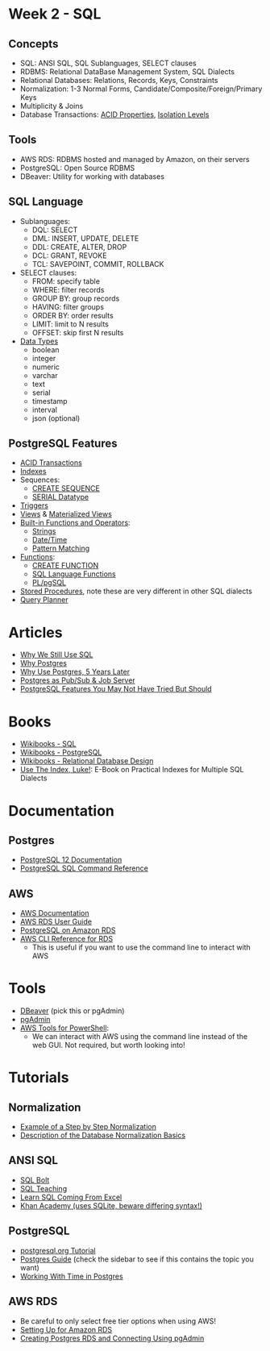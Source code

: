 # Week 2 - SQL
## Concepts
- SQL: ANSI SQL, SQL Sublanguages, SELECT clauses
- RDBMS: Relational DataBase Management System, SQL Dialects
- Relational Databases: Relations, Records, Keys, Constraints
- Normalization: 1-3 Normal Forms, Candidate/Composite/Foreign/Primary Keys
- Multiplicity & Joins
- Database Transactions: [ACID Properties](https://en.wikipedia.org/wiki/ACID), [Isolation Levels](https://en.wikipedia.org/wiki/Isolation_(database_systems)#Isolation_levels)

## Tools 
- AWS RDS: RDBMS hosted and managed by Amazon, on their servers
- PostgreSQL: Open Source RDBMS
- DBeaver: Utility for working with databases

## SQL Language
- Sublanguages:
  - DQL: SELECT
  - DML: INSERT, UPDATE, DELETE
  - DDL: CREATE, ALTER, DROP
  - DCL: GRANT, REVOKE
  - TCL: SAVEPOINT, COMMIT, ROLLBACK
- SELECT clauses:
  - FROM: specify table
  - WHERE: filter records
  - GROUP BY: group records
  - HAVING: filter groups
  - ORDER BY: order results
  - LIMIT: limit to N results
  - OFFSET: skip first N results
- [Data Types](https://www.postgresql.org/docs/current/datatype.html)
  - boolean
  - integer
  - numeric
  - varchar
  - text
  - serial
  - timestamp
  - interval
  - json (optional)

## PostgreSQL Features
- [ACID Transactions](https://www.postgresql.org/docs/12/tutorial-transactions.html)
- [Indexes](https://www.postgresql.org/docs/12/indexes-intro.html)
- Sequences:
  - [CREATE SEQUENCE](https://www.postgresql.org/docs/12/sql-createsequence.html)
  - [SERIAL Datatype](https://www.postgresql.org/docs/12/datatype-numeric.html#DATATYPE-SERIAL)
- [Triggers](https://www.postgresql.org/docs/12/trigger-definition.html)
- [Views](https://www.postgresql.org/docs/12/tutorial-views.html) & [Materialized Views](https://www.postgresql.org/docs/12/rules-materializedviews.html)
- [Built-in Functions and Operators](https://www.postgresql.org/docs/12/functions.html):
  - [Strings](https://www.postgresql.org/docs/12/functions-string.html)
  - [Date/Time](https://www.postgresql.org/docs/12/functions-datetime.html)
  - [Pattern Matching](https://www.postgresql.org/docs/12/functions-matching.html)
- [Functions](https://www.postgresql.org/docs/12/xfunc.html): 
  - [CREATE FUNCTION](https://www.postgresql.org/docs/12/sql-createfunction.html)
  - [SQL Language Functions](https://www.postgresql.org/docs/12/xfunc-sql.html)
  - [PL/pgSQL](https://www.postgresql.org/docs/12/plpgsql-overview.html)
- [Stored Procedures](https://www.postgresql.org/docs/12/xproc.html), note these are very different in other SQL dialects
- [Query Planner](https://www.postgresql.org/docs/12/using-explain.html)

# Articles
- [Why We Still Use SQL](https://blog.sqlizer.io/posts/sql-43/)
- [Why Postgres](http://www.craigkerstiens.com/2012/04/30/why-postgres/)
- [Why Use Postgres, 5 Years Later](http://www.craigkerstiens.com/2017/04/30/why-postgres-five-years-later/)
- [Postgres as Pub/Sub & Job Server](https://layerci.com/blog/postgres-is-the-answer/)
- [PostgreSQL Features You May Not Have Tried But Should](https://pgdash.io/blog/postgres-features.html)

# Books
- [Wikibooks - SQL](https://en.wikibooks.org/wiki/Structured_Query_Language)
- [Wikibooks - PostgreSQL](https://en.wikibooks.org/wiki/PostgreSQL)
- [WIkibooks - Relational Database Design](https://en.wikibooks.org/wiki/Relational_Database_Design)
- [Use The Index, Luke!](https://use-the-index-luke.com/): E-Book on Practical Indexes for Multiple SQL Dialects

# Documentation

## Postgres
- [PostgreSQL 12 Documentation](https://www.postgresql.org/docs/12/index.html)
- [PostgreSQL SQL Command Reference](https://www.postgresql.org/docs/12/sql-commands.html)

## AWS
- [AWS Documentation](https://docs.aws.amazon.com/)
- [AWS RDS User Guide](https://docs.aws.amazon.com/AmazonRDS/latest/UserGuide/Welcome.html)
- [PostgreSQL on Amazon RDS](https://docs.aws.amazon.com/AmazonRDS/latest/UserGuide/CHAP_PostgreSQL.html)
- [AWS CLI Reference for RDS](https://docs.aws.amazon.com/cli/latest/reference/rds/)
  - This is useful if you want to use the command line to interact with AWS

# Tools
- [DBeaver](https://dbeaver.io/) (pick this or pgAdmin)
- [pgAdmin](https://www.pgadmin.org/)
- [AWS Tools for PowerShell](https://www.powershellgallery.com/packages/AWSPowerShell.NetCore/4.0.5.0):
  - We can interact with AWS using the command line instead of the web GUI.  Not required, but worth looking into!

# Tutorials

## Normalization
- [Example of a Step by Step Normalization](https://en.wikipedia.org/wiki/Database_normalization#Example_of_a_step_by_step_normalization)
- [Description of the Database Normalization Basics](https://docs.microsoft.com/en-us/office/troubleshoot/access/database-normalization-description)

## ANSI SQL
- [SQL Bolt](https://sqlbolt.com/)
- [SQL Teaching](https://www.sqlteaching.com/)
- [Learn SQL Coming From Excel](https://blog.treasuredata.com/blog/2014/12/05/learn-sql-by-calculating-customer-lifetime-value-part-1/)
- [Khan Academy (uses SQLite, beware differing syntax!)](https://www.khanacademy.org/computing/computer-programming/sql)

## PostgreSQL
- [postgresql.org Tutorial](https://www.postgresql.org/docs/12/tutorial-sql-intro.html)
- [Postgres Guide](http://www.postgresguide.com/) (check the sidebar to see if this contains the topic you want)
- [Working With Time in Postgres](http://www.craigkerstiens.com/2017/06/08/working-with-time-in-postgres/)

## AWS RDS
- Be careful to only select free tier options when using AWS!
- [Setting Up for Amazon RDS](https://docs.aws.amazon.com/AmazonRDS/latest/UserGuide/CHAP_SettingUp.html)
- [Creating Postgres RDS and Connecting Using pgAdmin](https://docs.aws.amazon.com/AmazonRDS/latest/UserGuide/CHAP_GettingStarted.CreatingConnecting.PostgreSQL.html)

